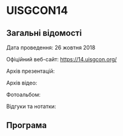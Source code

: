 # UISGCON14

## Загальні відомості

Дата проведення: 26 жовтня 2018

Офіційний веб-сайт: https://14.uisgcon.org/

Архів презентацій:

Архів відео:

Фотоальбом:

Відгуки та нотатки:

## Програма
